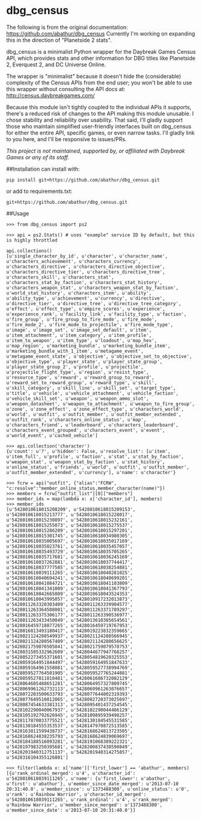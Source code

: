 dbg_census
=======

The following is from the original documentation: https://github.com/abathur/dbg_census
Currently I'm working on expanding this in the direction of "Planetside 2 stats".


dbg_census is a minimalist Python wrapper for the Daybreak Games Census API, which provides stats
and other information for DBG titles like Planetside 2, Everquest 2, and DC Universe Online.

The wrapper is "minimalist" because it doesn't hide the (considerable) complexity of the Census APIs
from the end user; you won't be able to use this wrapper without consulting the API docs at:
http://census.daybreakgames.com/

Because this module isn't tightly coupled to the individual APIs it supports, there's a reduced risk
of changes to the API making this module unusable. I chose stability and reliability over usability.
That said, I'll gladly support those who maintain simplified user-friendly interfaces built on dbg_census
for either the entire API, specific games, or even narrow tasks. I'll gladly link to you here, and
I'll be responsive to issues/PRs.

*This project is not maintained, supported by, or affiliated with Daybreak Games or any of its staff.*

##Installation
can install with:

	pip install git+https://github.com/abathur/dbg_census.git

or add to requirements.txt:

	git+https://github.com/abathur/dbg_census.git

##Usage

	>>> from dbg_census import ps2

	>>> api = ps2.Stats() # uses "example" service ID by default, but this is highly throttled

	api.collections()
	[u'single_character_by_id', u'character', u'character_name', u'characters_achievement', u'characters_currency', u'characters_directive', u'characters_directive_objective', u'characters_directive_tier', u'characters_directive_tree', u'characters_skill', u'characters_stat', u'characters_stat_by_faction', u'characters_stat_history', u'characters_weapon_stat', u'characters_weapon_stat_by_faction', u'world_stat_history', u'characters_item', u'ability', u'ability_type', u'achievement', u'currency', u'directive', u'directive_tier', u'directive_tree', u'directive_tree_category', u'effect', u'effect_type', u'empire_scores', u'experience', u'experience_rank', u'facility_link', u'facility_type', u'faction', u'fire_group', u'fire_group_to_fire_mode', u'fire_mode', u'fire_mode_2', u'fire_mode_to_projectile', u'fire_mode_type', u'image', u'image_set', u'image_set_default', u'item', u'item_attachment', u'item_category', u'item_profile', u'item_to_weapon', u'item_type', u'loadout', u'map_hex', u'map_region', u'marketing_bundle', u'marketing_bundle_item', u'marketing_bundle_with_1_item', u'metagame_event', u'metagame_event_state', u'objective', u'objective_set_to_objective', u'objective_type', u'player_state', u'player_state_group', u'player_state_group_2', u'profile', u'projectile', u'projectile_flight_type', u'region', u'resist_type', u'resource_type', u'reward', u'reward_group_to_reward', u'reward_set_to_reward_group', u'reward_type', u'skill', u'skill_category', u'skill_line', u'skill_set', u'target_type', u'title', u'vehicle', u'vehicle_attachment', u'vehicle_faction', u'vehicle_skill_set', u'weapon', u'weapon_ammo_slot', u'weapon_datasheet', u'weapon_to_attachment', u'weapon_to_fire_group', u'zone', u'zone_effect', u'zone_effect_type', u'characters_world', u'world', u'outfit', u'outfit_member', u'outfit_member_extended', u'outfit_rank', u'characters_online_status', u'map', u'characters_friend', u'leaderboard', u'characters_leaderboard', u'characters_event_grouped', u'characters_event', u'event', u'world_event', u'cached_vehicle']

	>>> api.collection('character')
	{u'count': u'?', u'hidden': False, u'resolve_list': [u'item', u'item_full', u'profile', u'faction', u'stat', u'stat_by_faction', u'weapon_stat', u'weapon_stat_by_faction', u'stat_history', u'online_status', u'friends', u'world', u'outfit', u'outfit_member', u'outfit_member_extended', u'currency'], u'name': u'character'}

	>>> fcrw = api("outfit", {"alias":"FCRW", "c:resolve":"member_online_status,member_character(name)"})
	>>> members = fcrw["outfit_list"][0]["members"]
	>>> member_ids = map(lambda x: x['character_id'], members)
	>>> member_ids
	[u'5428010618015208209', u'5428010618015209153', u'5428010618015213777', u'5428010618015228017', u'5428010618015230897', u'5428010618015232161', u'5428010618015255073', u'5428010618015275537', u'5428010618015286209', u'5428010618015297201', u'5428010618015301745', u'5428010618034980305', u'5428010618035005697', u'5428010618035017169', u'5428010618035023761', u'5428010618035457057', u'5428010618035493729', u'5428010618035705265', u'5428010618035717681', u'5428010618036245169', u'5428010618037262881', u'5428010618037744417', u'5428010618037777585', u'5428010618038254881', u'5428010618039111265', u'5428010618040281025', u'5428010618040694241', u'5428010618040699201', u'5428010618041084721', u'5428010618041103809', u'5428010618041341009', u'5428010618041367793', u'5428010618042665809', u'5428010618043524353', u'5428010618043995057', u'5428010917232013873', u'5428011263320303409', u'5428011263339904577', u'5428011263364508001', u'5428011263371789297', u'5428011263375306177', u'5428011263390536977', u'5428011263433450049', u'5428013610385654561', u'5428016459718877265', u'5428016459719767953', u'5428016813493180417', u'5428019223832359665', u'5428021124280549937', u'5428021124280566945', u'5428021124280567409', u'5428021124280656625', u'5428021759076505841', u'5428021759079578753', u'5428031585332962609', u'5428044677947768257', u'5428052273455371601', u'5428054819620325553', u'5428059164951844497', u'5428059164951847633', u'5428059164961558081', u'5428059527738994769', u'5428059527764501905', u'5428059527765244881', u'5428059527811818481', u'5428061686732082129', u'5428064605488651281', u'5428064957327809745', u'5428069961262732113', u'5428069961263076657', u'5428072203500633793', u'5428077644802319393', u'5428077649510812065', u'5428082720373025697', u'5428087454633381313', u'5428095401437254545', u'5428102290040067937', u'5428102290044486129', u'5428105192792626945', u'5428109895939498257', u'5428117870033775521', u'5428130184545531585', u'5428130184555353537', u'5428147970872513585', u'5428163811599438737', u'5428168624813723505', u'5428168624838235793', u'5428168624839069697', u'5428184188516093281', u'5428191068389222321', u'5428197983250395681', u'5428200837430590849', u'5428201940312751137', u'5428201940314275857', u'5428316104355126801']

	>>> filter(lambda x: x['name']['first_lower'] == 'abathur', members)
	[{u'rank_ordinal_merged': u'4', u'character_id': u'5428010618039111265', u'name': {u'first_lower': u'abathur', u'first': u'abathur'}, u'member_since_date_merged': u'2013-07-10 20:31:40.0', u'member_since': u'1373488300', u'online_status': u'0', u'rank': u'Rainbow Warrior', u'character_id_merged': u'5428010618039111265', u'rank_ordinal': u'4', u'rank_merged': u'Rainbow Warrior', u'member_since_merged': u'1373488300', u'member_since_date': u'2013-07-10 20:31:40.0'}]
